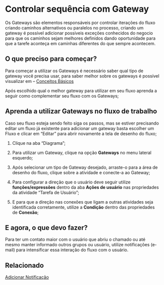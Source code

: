 # Controlar sequência com Gateway

Os Gateways são elementos responsáveis por controlar iterações do fluxo criando caminhos alternativos ou paralelos no processo, criando um gateway é possível adicionar possíveis exceções conhecidos do negocio para que os caminhos sejam melhores definidos dando oportunidade para que a tarefe aconteça em caminhas diferentes do que sempre acontecem.

## O que preciso para começar?

Para começar a utilizar os Gateways é necessário saber qual tipo de gateway você precisa usar, para saber melhor sobre os gateways é possível visualizar em – [Conceitos Básicos](https://docs.citsmart.com/pt-br/citsmart-platform-8/workflow/basic-concepts.html)

Após escolhido qual o melhor gateway para utilizar em seu fluxo aprenda a seguir como complementar seu fluxo com os Gateways;

## Aprenda a utilizar Gateways no fluxo de trabalho

Caso seu fluxo esteja sendo feito siga os passos, mas se estiver precisando editar um fluxo já existente para adicionar um gateway basta escolher um Fluxo e clicar em “Editar” para abrir novamente a tela de desenho do fluxo;

1. Clique na aba “Diagrama”;

2. Para utilizar um Gateway, clique na opção **Gateways** no menu lateral esquerdo;

3. Após selecionar um tipo de Gateway desejado, arraste-o para a área de desenho do fluxo, clique sobre a atividade e conecte-a ao Gateway;

4. Para configurar a direção que o usuário deve seguir utilize **funções/expressões** dentro da aba **Ações de usuário** nas propriedades da atividade “Tarefa de Usuário”;

5. E para que a direção nas conexões que ligam a outras atividades seja identificada corretamente, utilize a **Condição** dentro das propriedades de **Conexão**;

## E agora, o que devo fazer?

Para ter um contato maior com o usuário que abriu o chamado ou até mesmo manter informado outros grupos ou usuário, utilize notificações (e-mail) para intensificar essa interação do fluxo com o usuário.

## Relacionado
[Adicionar Notificação](https://docs.citsmart.com/pt-br/citsmart-platform-8/workflow/control-with-gateway.html)
